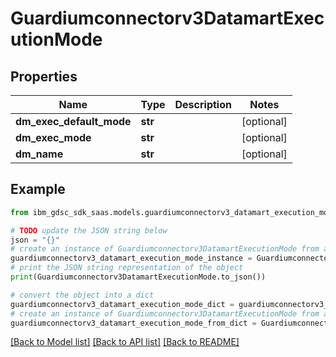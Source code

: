 # Guardiumconnectorv3DatamartExecutionMode


## Properties

Name | Type | Description | Notes
------------ | ------------- | ------------- | -------------
**dm_exec_default_mode** | **str** |  | [optional] 
**dm_exec_mode** | **str** |  | [optional] 
**dm_name** | **str** |  | [optional] 

## Example

```python
from ibm_gdsc_sdk_saas.models.guardiumconnectorv3_datamart_execution_mode import Guardiumconnectorv3DatamartExecutionMode

# TODO update the JSON string below
json = "{}"
# create an instance of Guardiumconnectorv3DatamartExecutionMode from a JSON string
guardiumconnectorv3_datamart_execution_mode_instance = Guardiumconnectorv3DatamartExecutionMode.from_json(json)
# print the JSON string representation of the object
print(Guardiumconnectorv3DatamartExecutionMode.to_json())

# convert the object into a dict
guardiumconnectorv3_datamart_execution_mode_dict = guardiumconnectorv3_datamart_execution_mode_instance.to_dict()
# create an instance of Guardiumconnectorv3DatamartExecutionMode from a dict
guardiumconnectorv3_datamart_execution_mode_from_dict = Guardiumconnectorv3DatamartExecutionMode.from_dict(guardiumconnectorv3_datamart_execution_mode_dict)
```
[[Back to Model list]](../README.md#documentation-for-models) [[Back to API list]](../README.md#documentation-for-api-endpoints) [[Back to README]](../README.md)


